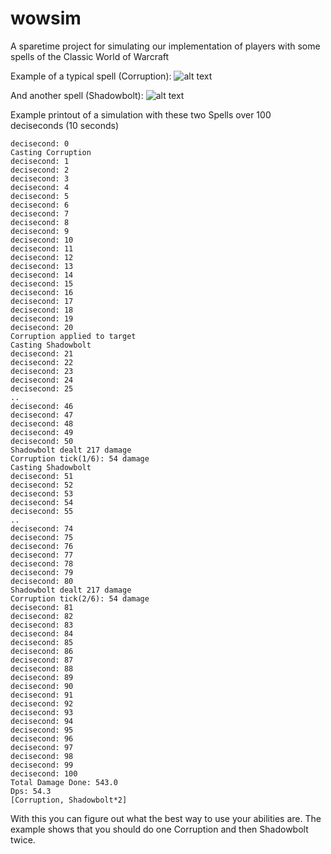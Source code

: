 # wowsim
A sparetime project for simulating our implementation of players with some spells of the Classic World of Warcraft

Example of a typical spell (Corruption):
![alt text](http://imgur.com/OxgcELt)

And another spell (Shadowbolt):
![alt text](http://imgur.com/a/J1TCI)


Example printout of a simulation with these two Spells over 100 deciseconds (10 seconds)
```
decisecond: 0
Casting Corruption
decisecond: 1
decisecond: 2
decisecond: 3
decisecond: 4
decisecond: 5
decisecond: 6
decisecond: 7
decisecond: 8
decisecond: 9
decisecond: 10
decisecond: 11
decisecond: 12
decisecond: 13
decisecond: 14
decisecond: 15
decisecond: 16
decisecond: 17
decisecond: 18
decisecond: 19
decisecond: 20
Corruption applied to target
Casting Shadowbolt
decisecond: 21
decisecond: 22
decisecond: 23
decisecond: 24
decisecond: 25
..
decisecond: 46
decisecond: 47
decisecond: 48
decisecond: 49
decisecond: 50
Shadowbolt dealt 217 damage
Corruption tick(1/6): 54 damage
Casting Shadowbolt
decisecond: 51
decisecond: 52
decisecond: 53
decisecond: 54
decisecond: 55
..
decisecond: 74
decisecond: 75
decisecond: 76
decisecond: 77
decisecond: 78
decisecond: 79
decisecond: 80
Shadowbolt dealt 217 damage
Corruption tick(2/6): 54 damage
decisecond: 81
decisecond: 82
decisecond: 83
decisecond: 84
decisecond: 85
decisecond: 86
decisecond: 87
decisecond: 88
decisecond: 89
decisecond: 90
decisecond: 91
decisecond: 92
decisecond: 93
decisecond: 94
decisecond: 95
decisecond: 96
decisecond: 97
decisecond: 98
decisecond: 99
decisecond: 100
Total Damage Done: 543.0
Dps: 54.3
[Corruption, Shadowbolt*2]
```

With this you can figure out what the best way to use your abilities are.
The example shows that you should do one Corruption and then Shadowbolt twice.
